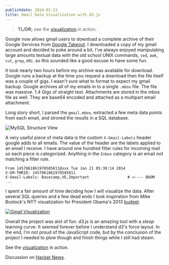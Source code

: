 ```yaml
---
publishdate: 2014-02-23
title: Gmail Data Visualization with d3.js
---
```


> **TL/DR;** see the [visualization](/labs/gmail-archive-for-2013-20140224.html) in action.

Google now allows gmail users to download a complete archive of their Google
Services from [Google Takeout](https://www.google.com/settings/takeout).  I
downloaded a copy of my gmail account and decided to poke around a bit.  I've
always enjoyed manipulating large amounts textual data with the old school UNIX
commands, `sed`, `awk`, `cut`, `grep`, etc. so this sounded like a good excuse
to have some fun.

It took nearly two hours before my archive was available for download.  Google
runs a backup at the time you request a download then the file itself was a
couple of gigs.  I wasn't sure what to format to expect my gmail backup.
Google archives all of my emails in to a single `.mbox` file.  The file was
massive.  1.4 Gigs of straight text.  Attachments are stored in the mbox file
as well.  They are base64 encoded and attached as a multipart email attachment.

Long story short, I parsed the `gmail.mbox`, extracted a few meta data points
from each email, and strored the results in a SQL database.

![MySQL Structure View](gmail.sql.jpg)

A very useful piece of meta data is the custom `X-Gmail-Labels` header google
adds to all emails.  The value of the header are the labels applied to an email
I receive.  I have around one hundred filter rules for incoming mail so each
piece is categorized.  Anything in the `Inbox` category is an email not
matching a filter rule.

    From 1457861861978585811@xxx Tue Jan 21 05:30:14 2014
    X-GM-THRID: 1457861861978585811
    X-Gmail-Labels: Basecamp,VE,Important                 # <---- BOOM
    ... 

I spent a fair amount of time deciding how I will visualize the data.  After
several SQL queries and a few dead ends I took inspiration from Mike Bostock's
NYT visualization for President Obama's 2013
[budget](http://www.nytimes.com/interactive/2012/02/13/us/politics/2013-budget-proposal-graphic.html).

[![Gmail
Visualization](/labs/gmail-archive-for-2013/thumbnail.jpg)](/labs/gmail-archive-for-2013/)

Overall the project was alot of fun.  d3.js is an amazing tool with a _steep_
learning curve.  It seemed forever before I understand d3's force layout.  In
the end, I'm not proud of the JavaScript code, but by the conclusion of the
project I needed to plow though and finish things while I still had steam.

See the [visualization](/labs/gmail-archive-for-2013/) in action.

Discussion on [Hacker News](https://news.ycombinator.com/item?id=7291893).
